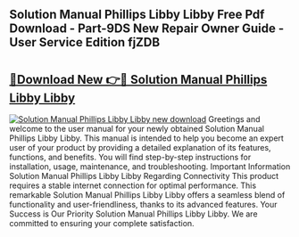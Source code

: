 ## Solution Manual Phillips Libby Libby Free Pdf Download - Part-9DS New Repair Owner Guide - User Service Edition fjZDB

# <h2><a href="http://bc72776.oget.top/?id=Solution+Manual+Phillips+Libby+Libby">🔗Download New 👉🔴 Solution Manual Phillips Libby Libby</a></h2>

[![Solution Manual Phillips Libby Libby new download](https://i.imgur.com/5g1atiW.png)](http://bc72776.oget.top/?id=Solution+Manual+Phillips+Libby+Libby)
Greetings and welcome to the user manual for your newly obtained Solution Manual Phillips Libby Libby. This manual is intended to help you become an expert user of your product by providing a detailed explanation of its features, functions, and benefits. You will find step-by-step instructions for installation, usage, maintenance, and troubleshooting. Important Information Solution Manual Phillips Libby Libby Regarding Connectivity This product requires a stable internet connection for optimal performance. This remarkable Solution Manual Phillips Libby Libby offers a seamless blend of functionality and user-friendliness, thanks to its advanced features. Your Success is Our Priority Solution Manual Phillips Libby Libby. We are committed to ensuring your complete satisfaction.
